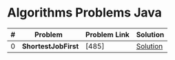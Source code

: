 # Algorithms Problems Java

| # | Problem  | Problem Link | Solution |
|---|-------------------------------------------------|-------|-----------------------------------------------------------------------------------------------------|
| 0 | <b>ShortestJobFirst</b>  <br>             | [485] | [Solution](https://github.com/kj-grogu/COEN_283_OS/blob/main/src/ShortestJobFirst.java)|
